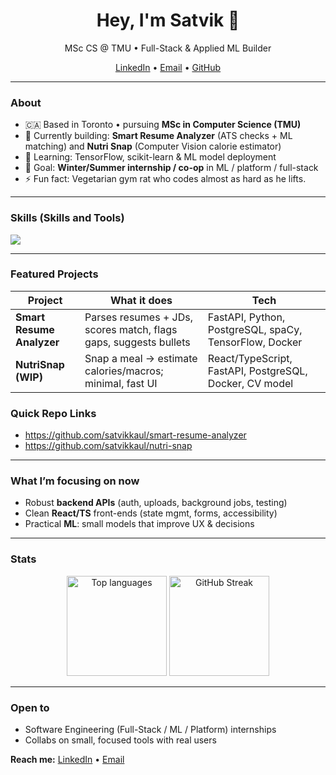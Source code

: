 <!-- Profile README - Satvik Kaul -->

<h1 align="center">Hey, I'm Satvik 👋</h1>
<p align="center">
    MSc CS @ TMU • Full-Stack & Applied ML Builder
</p>

<p align="center">
  <a href="https://www.linkedin.com/in/satvik-kaul/">LinkedIn</a> •
  <a href="mailto:satvikkaul123@gmail.com">Email</a> •
  <a href="https://github.com/satvikkaul">GitHub</a>
</p>

---

### About
- 🇨🇦 Based in Toronto • pursuing **MSc in Computer Science (TMU)**
- 🔭 Currently building: **Smart Resume Analyzer** (ATS checks + ML matching) and **Nutri Snap** (Computer Vision calorie estimator)
- 🌱 Learning: TensorFlow, scikit-learn & ML model deployment
- 🎯 Goal: **Winter/Summer internship / co-op** in ML / platform / full-stack
- ⚡ Fun fact: Vegetarian gym rat who codes almost as hard as he lifts.

---

### Skills (Skills and Tools)
<div>
  <img src="https://skillicons.dev/icons?i=python,fastapi,flask,py,tensorflow,sklearn,pandas,numpy,postgres,mysql,sqlite,redis,docker,linux,git,github,js,ts,react,vscode" />
</div>

---

### Featured Projects

| Project | What it does | Tech |
|---|---|---|
| **Smart Resume Analyzer** | Parses resumes + JDs, scores match, flags gaps, suggests bullets | FastAPI, Python, PostgreSQL, spaCy, TensorFlow, Docker |
| **NutriSnap (WIP)** | Snap a meal → estimate calories/macros; minimal, fast UI | React/TypeScript, FastAPI, PostgreSQL, Docker, CV model |


### Quick Repo Links
-  https://github.com/satvikkaul/smart-resume-analyzer
-  https://github.com/satvikkaul/nutri-snap  

---

### What I’m focusing on now
- Robust **backend APIs** (auth, uploads, background jobs, testing)
- Clean **React/TS** front-ends (state mgmt, forms, accessibility)
- Practical **ML**: small models that improve UX & decisions

---

### Stats
<div align="center">
  <img height="160" src="https://github-readme-stats.vercel.app/api/top-langs?username=satvikkaul&layout=compact&langs_count=6&card_width=360&theme=dracula&hide_border=true" alt="Top languages" />
  <img height="160" src="https://streak-stats.demolab.com?user=satvikkaul&theme=dark&hide_border=true&border_radius=8" alt="GitHub Streak" />
</div>

---

### Open to
- Software Engineering (Full-Stack / ML / Platform) internships
- Collabs on small, focused tools with real users

**Reach me:** [LinkedIn](https://www.linkedin.com/in/satvik-kaul/) • [Email](mailto:satvikkaul123@gmail.com)
